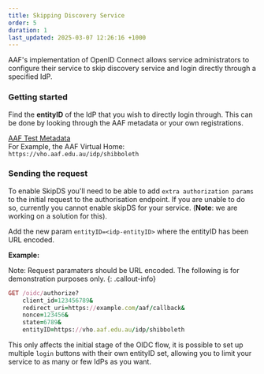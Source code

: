 ```yaml
---
title: Skipping Discovery Service
order: 5
duration: 1
last_updated: 2025-03-07 12:26:16 +1000
---
```


AAF's implementation of OpenID Connect allows service administrators to configure their service to skip discovery service and login directly through a specified IdP.

### Getting started


Find the **entityID** of the IdP that you wish to directly login through. This can be done by looking through the AAF metadata or your own registrations.

<a href="https://md.test.aaf.edu.au/" class="btn btn-outline-primary mb-3">AAF Test Metadata</a>
<br>
For Example, the AAF Virtual Home: `https://vho.aaf.edu.au/idp/shibboleth`


### Sending the request


To enable SkipDS you'll need to be able to add `extra authorization params`  to the initial request to the
authorisation endpoint. If you are unable to do so, currently you cannot enable skipDS for your service. (**Note**: we are working on a solution for this).


Add the new param `entityID=<idp-entityID>` where the entityID has been URL encoded.


**Example:**

Note: Request paramaters should be URL encoded. The following is for demonstration purposes only.
{: .callout-info}

```ruby
GET /oidc/authorize?
    client_id=123456789&
    redirect_uri=https://example.com/aaf/callback&
    nonce=123456&
    state=6789&
    entityID=https://vho.aaf.edu.au/idp/shibboleth
```


This only affects the initial stage of the OIDC flow, it is possible to set up multiple `login` buttons with their own entityID set, allowing you to limit your service to as many or few IdPs as you want.

